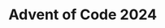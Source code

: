 # Advent of Code 2024

<!-- <details>
    <summary>Day 1</summary>
    <br>
    <b>Problem Analysis</b>
    <br>For part 1, the problem was . For part 2, the problem was .<br><br>
    <b>Approach and Strategy</b>
    <br>I approached part 1 by . I approached part 2 by .<br><br>
    <b>Implementation Reflection</b>
    <br>My implementation's efficiency is , but it could be improved by .<br><br>
    <b>Improvements and Lessons Learned</b>
    <br>Some ways I can improve my code is by . Overall, some lessons I learned from this challenge are .<br><br>
</details>
<details>
    <summary>Day 2</summary>
    <br>
    <b>Problem Analysis</b>
    <br>For part 1, the problem was . For part 2, the problem was .<br><br>
    <b>Approach and Strategy</b>
    <br>I approached part 1 by . I approached part 2 by .<br><br>
    <b>Implementation Reflection</b>
    <br>My implementation's efficiency is , but it could be improved by .<br><br>
    <b>Improvements and Lessons Learned</b>
    <br>Some ways I can improve my code is by . Overall, some lessons I learned from this challenge are .<br><br>
</details>
<details>
    <summary>Day 3</summary>
    <br>
    <b>Problem Analysis</b>
    <br>For part 1, the problem was . For part 2, the problem was .<br><br>
    <b>Approach and Strategy</b>
    <br>I approached part 1 by . I approached part 2 by .<br><br>
    <b>Implementation Reflection</b>
    <br>My implementation's efficiency is , but it could be improved by .<br><br>
    <b>Improvements and Lessons Learned</b>
    <br>Some ways I can improve my code is by . Overall, some lessons I learned from this challenge are .<br><br>
</details>
<details>
    <summary>Day 4</summary>
    <br>
    <b>Problem Analysis</b>
    <br>For part 1, the problem was . For part 2, the problem was .<br><br>
    <b>Approach and Strategy</b>
    <br>I approached part 1 by . I approached part 2 by .<br><br>
    <b>Implementation Reflection</b>
    <br>My implementation's efficiency is , but it could be improved by .<br><br>
    <b>Improvements and Lessons Learned</b>
    <br>Some ways I can improve my code is by . Overall, some lessons I learned from this challenge are .<br><br>
</details>
<details>
    <summary>Day 5</summary>
    <br>
    <b>Problem Analysis</b>
    <br>For part 1, the problem was . For part 2, the problem was .<br><br>
    <b>Approach and Strategy</b>
    <br>I approached part 1 by . I approached part 2 by .<br><br>
    <b>Implementation Reflection</b>
    <br>My implementation's efficiency is , but it could be improved by .<br><br>
    <b>Improvements and Lessons Learned</b>
    <br>Some ways I can improve my code is by . Overall, some lessons I learned from this challenge are .<br><br>
</details>
<details>
    <summary>Day 6</summary>
    <br>
    <b>Problem Analysis</b>
    <br>For part 1, the problem was . For part 2, the problem was .<br><br>
    <b>Approach and Strategy</b>
    <br>I approached part 1 by . I approached part 2 by .<br><br>
    <b>Implementation Reflection</b>
    <br>My implementation's efficiency is , but it could be improved by .<br><br>
    <b>Improvements and Lessons Learned</b>
    <br>Some ways I can improve my code is by . Overall, some lessons I learned from this challenge are .<br><br>
</details>
<details>
    <summary>Day 7</summary>
    <br>
    <b>Problem Analysis</b>
    <br>For part 1, the problem was . For part 2, the problem was .<br><br>
    <b>Approach and Strategy</b>
    <br>I approached part 1 by . I approached part 2 by .<br><br>
    <b>Implementation Reflection</b>
    <br>My implementation's efficiency is , but it could be improved by .<br><br>
    <b>Improvements and Lessons Learned</b>
    <br>Some ways I can improve my code is by . Overall, some lessons I learned from this challenge are .<br><br>
</details>
<details>
    <summary>Day 8</summary>
    <br>
    <b>Problem Analysis</b>
    <br>For part 1, the problem was . For part 2, the problem was .<br><br>
    <b>Approach and Strategy</b>
    <br>I approached part 1 by . I approached part 2 by .<br><br>
    <b>Implementation Reflection</b>
    <br>My implementation's efficiency is , but it could be improved by .<br><br>
    <b>Improvements and Lessons Learned</b>
    <br>Some ways I can improve my code is by . Overall, some lessons I learned from this challenge are .<br><br>
</details>
<details>
    <summary>Day 9</summary>
    <br>
    <b>Problem Analysis</b>
    <br>For part 1, the problem was . For part 2, the problem was .<br><br>
    <b>Approach and Strategy</b>
    <br>I approached part 1 by . I approached part 2 by .<br><br>
    <b>Implementation Reflection</b>
    <br>My implementation's efficiency is , but it could be improved by .<br><br>
    <b>Improvements and Lessons Learned</b>
    <br>Some ways I can improve my code is by . Overall, some lessons I learned from this challenge are .<br><br>
</details>
<details>
    <summary>Day 10</summary>
    <br>
    <b>Problem Analysis</b>
    <br>For part 1, the problem was . For part 2, the problem was .<br><br>
    <b>Approach and Strategy</b>
    <br>I approached part 1 by . I approached part 2 by .<br><br>
    <b>Implementation Reflection</b>
    <br>My implementation's efficiency is , but it could be improved by .<br><br>
    <b>Improvements and Lessons Learned</b>
    <br>Some ways I can improve my code is by . Overall, some lessons I learned from this challenge are .<br><br>
</details>
<details>
    <summary>Day 11</summary>
    <br>
    <b>Problem Analysis</b>
    <br>For part 1, the problem was . For part 2, the problem was .<br><br>
    <b>Approach and Strategy</b>
    <br>I approached part 1 by . I approached part 2 by .<br><br>
    <b>Implementation Reflection</b>
    <br>My implementation's efficiency is , but it could be improved by .<br><br>
    <b>Improvements and Lessons Learned</b>
    <br>Some ways I can improve my code is by . Overall, some lessons I learned from this challenge are .<br><br>
</details>
<details>
    <summary>Day 12</summary>
    <br>
    <b>Problem Analysis</b>
    <br>For part 1, the problem was . For part 2, the problem was .<br><br>
    <b>Approach and Strategy</b>
    <br>I approached part 1 by . I approached part 2 by .<br><br>
    <b>Implementation Reflection</b>
    <br>My implementation's efficiency is , but it could be improved by .<br><br>
    <b>Improvements and Lessons Learned</b>
    <br>Some ways I can improve my code is by . Overall, some lessons I learned from this challenge are .<br><br>
</details>
<details>
    <summary>Day 13</summary>
    <br>
    <b>Problem Analysis</b>
    <br>For part 1, the problem was . For part 2, the problem was .<br><br>
    <b>Approach and Strategy</b>
    <br>I approached part 1 by . I approached part 2 by .<br><br>
    <b>Implementation Reflection</b>
    <br>My implementation's efficiency is , but it could be improved by .<br><br>
    <b>Improvements and Lessons Learned</b>
    <br>Some ways I can improve my code is by . Overall, some lessons I learned from this challenge are .<br><br>
</details>
<details>
    <summary>Day 14</summary>
    <br>
    <b>Problem Analysis</b>
    <br>For part 1, the problem was . For part 2, the problem was .<br><br>
    <b>Approach and Strategy</b>
    <br>I approached part 1 by . I approached part 2 by .<br><br>
    <b>Implementation Reflection</b>
    <br>My implementation's efficiency is , but it could be improved by .<br><br>
    <b>Improvements and Lessons Learned</b>
    <br>Some ways I can improve my code is by . Overall, some lessons I learned from this challenge are .<br><br>
</details>
<details>
    <summary>Day 15</summary>
    <br>
    <b>Problem Analysis</b>
    <br>For part 1, the problem was . For part 2, the problem was .<br><br>
    <b>Approach and Strategy</b>
    <br>I approached part 1 by . I approached part 2 by .<br><br>
    <b>Implementation Reflection</b>
    <br>My implementation's efficiency is , but it could be improved by .<br><br>
    <b>Improvements and Lessons Learned</b>
    <br>Some ways I can improve my code is by . Overall, some lessons I learned from this challenge are .<br><br>
</details>
<details>
    <summary>Day 16</summary>
    <br>
    <b>Problem Analysis</b>
    <br>For part 1, the problem was . For part 2, the problem was .<br><br>
    <b>Approach and Strategy</b>
    <br>I approached part 1 by . I approached part 2 by .<br><br>
    <b>Implementation Reflection</b>
    <br>My implementation's efficiency is , but it could be improved by .<br><br>
    <b>Improvements and Lessons Learned</b>
    <br>Some ways I can improve my code is by . Overall, some lessons I learned from this challenge are .<br><br>
</details>
<details>
    <summary>Day 17</summary>
    <br>
    <b>Problem Analysis</b>
    <br>For part 1, the problem was . For part 2, the problem was .<br><br>
    <b>Approach and Strategy</b>
    <br>I approached part 1 by . I approached part 2 by .<br><br>
    <b>Implementation Reflection</b>
    <br>My implementation's efficiency is , but it could be improved by .<br><br>
    <b>Improvements and Lessons Learned</b>
    <br>Some ways I can improve my code is by . Overall, some lessons I learned from this challenge are .<br><br>
</details>
<details>
    <summary>Day 18</summary>
    <br>
    <b>Problem Analysis</b>
    <br>For part 1, the problem was . For part 2, the problem was .<br><br>
    <b>Approach and Strategy</b>
    <br>I approached part 1 by . I approached part 2 by .<br><br>
    <b>Implementation Reflection</b>
    <br>My implementation's efficiency is , but it could be improved by .<br><br>
    <b>Improvements and Lessons Learned</b>
    <br>Some ways I can improve my code is by . Overall, some lessons I learned from this challenge are .<br><br>
</details>
<details>
    <summary>Day 19</summary>
    <br>
    <b>Problem Analysis</b>
    <br>For part 1, the problem was . For part 2, the problem was .<br><br>
    <b>Approach and Strategy</b>
    <br>I approached part 1 by . I approached part 2 by .<br><br>
    <b>Implementation Reflection</b>
    <br>My implementation's efficiency is , but it could be improved by .<br><br>
    <b>Improvements and Lessons Learned</b>
    <br>Some ways I can improve my code is by . Overall, some lessons I learned from this challenge are .<br><br>
</details>
<details>
    <summary>Day 20</summary>
    <br>
    <b>Problem Analysis</b>
    <br>For part 1, the problem was . For part 2, the problem was .<br><br>
    <b>Approach and Strategy</b>
    <br>I approached part 1 by . I approached part 2 by .<br><br>
    <b>Implementation Reflection</b>
    <br>My implementation's efficiency is , but it could be improved by .<br><br>
    <b>Improvements and Lessons Learned</b>
    <br>Some ways I can improve my code is by . Overall, some lessons I learned from this challenge are .<br><br>
</details>
<details>
    <summary>Day 21</summary>
    <br>
    <b>Problem Analysis</b>
    <br>For part 1, the problem was . For part 2, the problem was .<br><br>
    <b>Approach and Strategy</b>
    <br>I approached part 1 by . I approached part 2 by .<br><br>
    <b>Implementation Reflection</b>
    <br>My implementation's efficiency is , but it could be improved by .<br><br>
    <b>Improvements and Lessons Learned</b>
    <br>Some ways I can improve my code is by . Overall, some lessons I learned from this challenge are .<br><br>
</details>
<details>
    <summary>Day 22</summary>
    <br>
    <b>Problem Analysis</b>
    <br>For part 1, the problem was . For part 2, the problem was .<br><br>
    <b>Approach and Strategy</b>
    <br>I approached part 1 by . I approached part 2 by .<br><br>
    <b>Implementation Reflection</b>
    <br>My implementation's efficiency is , but it could be improved by .<br><br>
    <b>Improvements and Lessons Learned</b>
    <br>Some ways I can improve my code is by . Overall, some lessons I learned from this challenge are .<br><br>
</details>
<details>
    <summary>Day 23</summary>
    <br>
    <b>Problem Analysis</b>
    <br>For part 1, the problem was . For part 2, the problem was .<br><br>
    <b>Approach and Strategy</b>
    <br>I approached part 1 by . I approached part 2 by .<br><br>
    <b>Implementation Reflection</b>
    <br>My implementation's efficiency is , but it could be improved by .<br><br>
    <b>Improvements and Lessons Learned</b>
    <br>Some ways I can improve my code is by . Overall, some lessons I learned from this challenge are .<br><br>
</details>
<details>
    <summary>Day 24</summary>
    <br>
    <b>Problem Analysis</b>
    <br>For part 1, the problem was . For part 2, the problem was .<br><br>
    <b>Approach and Strategy</b>
    <br>I approached part 1 by . I approached part 2 by .<br><br>
    <b>Implementation Reflection</b>
    <br>My implementation's efficiency is , but it could be improved by .<br><br>
    <b>Improvements and Lessons Learned</b>
    <br>Some ways I can improve my code is by . Overall, some lessons I learned from this challenge are .<br><br>
</details>
<details>
    <summary>Day 25</summary>
    <br>
    <b>Problem Analysis</b>
    <br>For part 1, the problem was . For part 2, the problem was .<br><br>
    <b>Approach and Strategy</b>
    <br>I approached part 1 by . I approached part 2 by .<br><br>
    <b>Implementation Reflection</b>
    <br>My implementation's efficiency is , but it could be improved by .<br><br>
    <b>Improvements and Lessons Learned</b>
    <br>Some ways I can improve my code is by . Overall, some lessons I learned from this challenge are .<br><br>
</details> -->